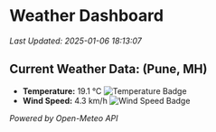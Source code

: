 
# Weather Dashboard

_Last Updated: 2025-01-06 18:13:07_

## Current Weather Data: (Pune, MH)
- **Temperature:** 19.1 °C ![Temperature Badge](https://img.shields.io/badge/Temperature-Low%20Temp-blue)
- **Wind Speed:** 4.3 km/h ![Wind Speed Badge](https://img.shields.io/badge/Wind%20Speed-Low%20Wind-blue)

*Powered by Open-Meteo API*
